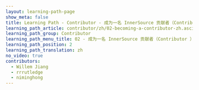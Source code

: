 ```yaml
---
layout: learning-path-page
show_meta: false
title: Learning Path - Contributor - 成为一名 InnerSource 贡献者（Contributor ）
learning_path_article: contributor/zh/02-becoming-a-contributor-zh.asciidoc
learning_path_group: Contributor
learning_path_menu_title: 02 - 成为一名 InnerSource 贡献者（Contributor ）
learning_path_position: 2
learning_path_translation: zh
no_video: true
contributors:
  - Willem Jiang
  - rrrutledge
  - niminghong
---
```

<!--- This file autogenerated from https://github.com/InnerSourceCommons/InnerSourceLearningPath/blob/master/scripts/generate_learning_path_markdown.js -->